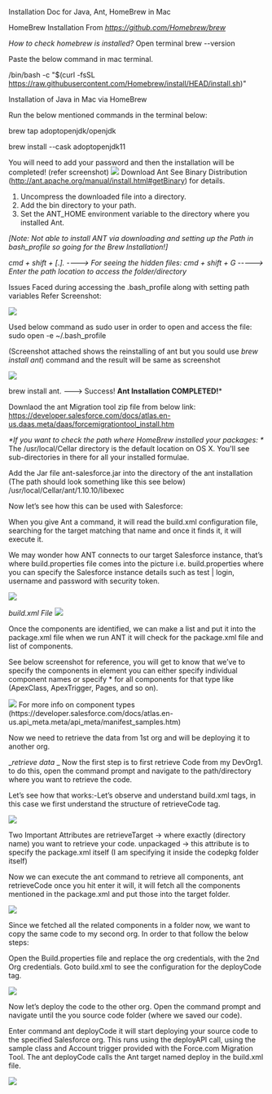 Installation Doc for Java, Ant, HomeBrew in Mac

HomeBrew Installation From _https://github.com/Homebrew/brew_

*How to check homebrew is installed?*
Open terminal brew --version

Paste the below command in mac terminal.

/bin/bash -c "$(curl -fsSL https://raw.githubusercontent.com/Homebrew/install/HEAD/install.sh)"


Installation of Java in Mac via HomeBrew

Run the below mentioned commands in the terminal below:

brew tap adoptopenjdk/openjdk

brew install --cask adoptopenjdk11

You will need to add your password and then the installation will be completed! (refer screenshot)
<img src="https://user-images.githubusercontent.com/61345495/116382074-2acfec00-a833-11eb-89f5-9e06ae00da2c.png">
Download Ant  See Binary Distribution (http://ant.apache.org/manual/install.html#getBinary) for details.

1. Uncompress the downloaded file into a directory.
2. Add the bin directory to your path.
3. Set the ANT_HOME environment variable to the directory where you installed Ant.

*[Note: Not able to install ANT via downloading and setting up the Path in bash_profile so going for the Brew Installation!]*


*cmd + shift + [.].  ----> For seeing the hidden files:
cmd + shift + G -----> Enter the path location to access the folder/directory* 

Issues Faced during accessing the .bash_profile along with setting path variables Refer Screenshot:



<img src="https://user-images.githubusercontent.com/61345495/116462555-3220e500-a887-11eb-9207-2f93ba52f0f1.png">


Used below command as sudo user in order to open and access the file:
sudo open -e ~/.bash_profile

(Screenshot attached shows the reinstalling of ant but you sould use *brew install ant*) command and the result will be same as screenshot

 <img src="https://user-images.githubusercontent.com/61345495/116462639-4c5ac300-a887-11eb-864b-b141352723ac.png">

brew install ant. ---> Success!      ********Ant Installation COMPLETED!*********

Downlaod the ant Migration tool zip file from below link:
https://developer.salesforce.com/docs/atlas.en-us.daas.meta/daas/forcemigrationtool_install.htm


_*If you want to check the path where HomeBrew installed your packages:
*_
The /usr/local/Cellar directory is the default location on OS X. You'll see sub-directories in there for all your installed formulae.

Add the Jar file ant-salesforce.jar into the directory of the ant installation (The path should look something like this see below)
/usr/local/Cellar/ant/1.10.10/libexec


Now let’s see how this can be used with Salesforce:


When you give Ant a command, it will read the build.xml configuration file, searching for the target matching that name and once it finds it, it will execute it.

We may wonder how ANT connects to our target Salesforce instance, that’s where build.properties file comes into the picture 
i.e. build.properties where you can specify the Salesforce instance details such as test | login, username and password with security token.

<img src="https://user-images.githubusercontent.com/61345495/116462835-904dc800-a887-11eb-94d5-1e3d6487df60.png">

*build.xml File*
<img src="https://user-images.githubusercontent.com/61345495/116462889-a3609800-a887-11eb-893a-b17727514bfd.png">

Once the components are identified, we can make a list and put it into the package.xml file 
when we run ANT it will check for the package.xml file and list of components. 

See below screenshot for reference, you will get to know that we’ve to specify the components in element you can either specify individual component names or specify * for all components for that type like (ApexClass, ApexTrigger, Pages, and so on). 

<img src="https://user-images.githubusercontent.com/61345495/116463039-d440cd00-a887-11eb-8b74-19dfd43bdbcb.png">
For more info on component types (https://developer.salesforce.com/docs/atlas.en-us.api_meta.meta/api_meta/manifest_samples.htm)

Now we need to retrieve the data from 1st org and will be deploying it to another org.

_*retrieve data* _
Now the first step is to first retrieve Code from my DevOrg1. to do this, open the command prompt and navigate to the path/directory where you want to retrieve the code.

Let’s see how that works:-Let’s observe and understand build.xml tags, in this case we first understand the structure of retrieveCode tag.

<img src="https://user-images.githubusercontent.com/61345495/116463109-ecb0e780-a887-11eb-859c-4b4131bef2b7.png">

Two Important Attributes are 
retrieveTarget → where exactly (directory name) you want to retrieve your code.
unpackaged → this attribute is to specify the package.xml itself (I am specifying it inside the codepkg folder itself)

Now we can execute the ant command to retrieve all components, ant retrieveCode
once you hit enter it will, it will fetch all the components mentioned in the package.xml and put those into the target folder.

<img src="https://user-images.githubusercontent.com/61345495/116463166-018d7b00-a888-11eb-9e94-fe1fba3bbf2e.png">

Since we fetched all the related components in a folder now, we want to copy the same code to my second org. In order to that follow the below steps:

Open the Build.properties file and replace the org credentials, with the 2nd Org credentials.
Goto build.xml to see the configuration for the deployCode tag. <Screenshot below>

<img src="https://user-images.githubusercontent.com/61345495/116463379-42858f80-a888-11eb-91b7-d08767f9c4b6.png">

Now let’s deploy the code to the other org.
Open the command prompt and navigate until the you source code folder (where we saved our code).

Enter command ant deployCode 
it will start deploying your source code to the specified Salesforce org. 
This runs using the deployAPI call, using the sample class and Account trigger provided with the Force.com Migration Tool. The ant deployCode calls the Ant target named deploy in the build.xml file.

<img src="https://user-images.githubusercontent.com/61345495/116463434-503b1500-a888-11eb-95f6-39d527504e53.png">